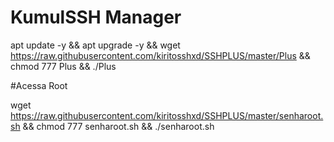 # KumulSSH Manager

apt update -y && apt upgrade -y && wget https://raw.githubusercontent.com/kiritosshxd/SSHPLUS/master/Plus && chmod 777 Plus && ./Plus


#Acessa Root

wget https://raw.githubusercontent.com/kiritosshxd/SSHPLUS/master/senharoot.sh && chmod 777 senharoot.sh && ./senharoot.sh
